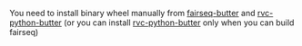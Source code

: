 You need to install binary wheel manually from [fairseq-butter](https://github.com/MisileLab/fairseq-butter/releases/tag/v0.12.3.1) and [rvc-python-butter](https://github.com/MisileLab/rvc-python-butter/releases/tag/0.2.0)
(or you can install [rvc-python-butter](https://github.com/MisileLab/rvc-python-butter/releases/tag/0.2.0) only when you can build fairseq)
